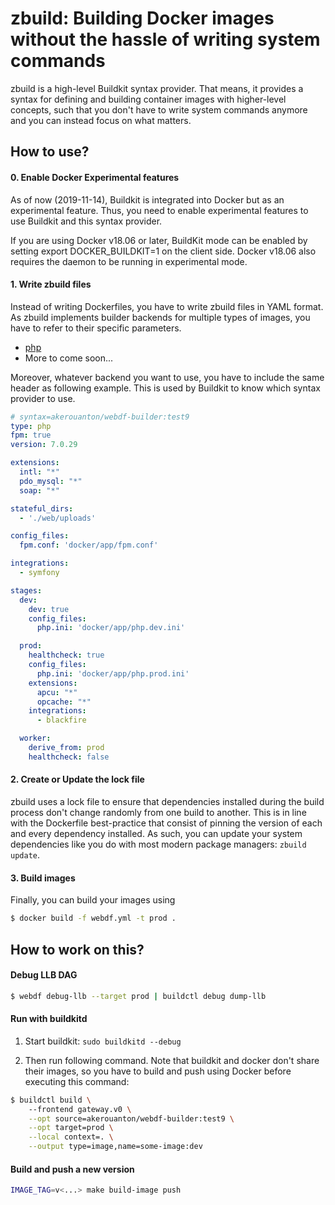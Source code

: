 # zbuild: Building Docker images without the hassle of writing system commands

zbuild is a high-level Buildkit syntax provider. That means, it provides
a syntax for defining and building container images with higher-level concepts,
such that you don't have to write system commands anymore and you can instead
focus on what matters.

## How to use?

#### 0. Enable Docker Experimental features

As of now (2019-11-14), Buildkit is integrated into Docker but as an
experimental feature. Thus, you need to enable experimental features to use
Buildkit and this syntax provider.

If you are using Docker v18.06 or later, BuildKit mode can be enabled by
setting export DOCKER_BUILDKIT=1 on the client side. Docker v18.06 also
requires the daemon to be running in experimental mode.

#### 1. Write zbuild files

Instead of writing Dockerfiles, you have to write zbuild files in YAML format.
As zbuild implements builder backends for multiple types of images, you have to
refer to their specific parameters.

* [php](docs/php-parameters.md)
* More to come soon...

Moreover, whatever backend you want to use, you have to include the same header
as following example. This is used by Buildkit to know which syntax provider to use.

```yaml
# syntax=akerouanton/webdf-builder:test9
type: php
fpm: true
version: 7.0.29

extensions:
  intl: "*"
  pdo_mysql: "*"
  soap: "*"

stateful_dirs:
  - './web/uploads'

config_files:
  fpm.conf: 'docker/app/fpm.conf'

integrations:
  - symfony

stages:
  dev:
    dev: true
    config_files:
      php.ini: 'docker/app/php.dev.ini'

  prod:
    healthcheck: true
    config_files:
      php.ini: 'docker/app/php.prod.ini'
    extensions:
      apcu: "*"
      opcache: "*"
    integrations:
      - blackfire

  worker:
    derive_from: prod
    healthcheck: false
```

#### 2. Create or Update the lock file

zbuild uses a lock file to ensure that dependencies installed during the build
process don't change randomly from one build to another. This is in line with
the Dockerfile best-practice that consist of pinning the version of each and
every dependency installed. As such, you can update your system dependencies
like you do with most modern package managers: `zbuild update`.

#### 3. Build images

Finally, you can build your images using

```bash
$ docker build -f webdf.yml -t prod .
```

## How to work on this?

#### Debug LLB DAG

```bash
$ webdf debug-llb --target prod | buildctl debug dump-llb
```

#### Run with buildkitd

1. Start buildkit: `sudo buildkitd --debug`

2. Then run following command. Note that buildkit and docker don't share their
images, so you have to build and push using Docker before executing this command:

```bash
$ buildctl build \                         
    --frontend gateway.v0 \
    --opt source=akerouanton/webdf-builder:test9 \
    --opt target=prod \
    --local context=. \
    --output type=image,name=some-image:dev
```

#### Build and push a new version

```bash
IMAGE_TAG=v<...> make build-image push
```
